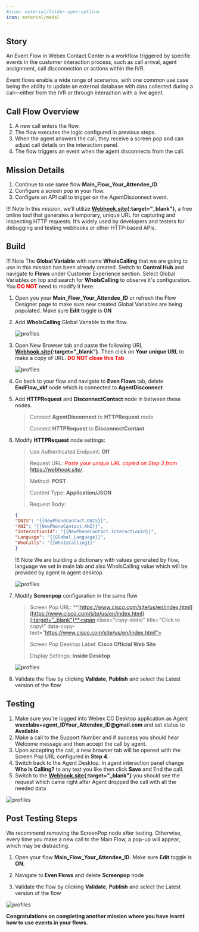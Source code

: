```yaml
---
#icon: material/folder-open-outline
icon: material/medal
---
```




## Story

An Event Flow in Webex Contact Center is a workflow triggered by specific events in the customer interaction process, such as call arrival, agent assignment, call disconnection or actions within the IVR.

Event flows enable a wide range of scenarios, with one common use case being the ability to update an external database with data collected during a call—either from the IVR or through interaction with a live agent.


## Call Flow Overview

1. A new call enters the flow. </br>
2. The flow executes the logic configured in previous steps.</br>
3. When the agent answers the call, they receive a screen pop and can adjust call details on the interaction panel.</br>
4. The flow triggers an event when the agent disconnects from the call.</br>

## Mission Details

1. Continue to use same flow **Main_Flow_<span class="attendee-id-placeholder">Your_Attendee_ID</span>** </br>
2. Configure a screen pop in your flow.</br>
3. Configure an API call to trigger on the AgentDisconnect event.</br>

!!! Note
    In this mission, we’ll utilize **[Webhook.site](https://webhook.site/){:target="_blank"}**, a free online tool that generates a temporary, unique URL for capturing and inspecting HTTP requests. It’s widely used by developers and testers for debugging and testing webhooks or other HTTP-based APIs.

## Build

!!! Note
    The **Global Variable** with name **WhoIsCalling** that we are going to use in this mission has been already created. Switch to **Control Hub** and navigate to **Flows** under Customer Experience section. Select Global Variables on top and search for **WhoIsCalling** to observe it's configuration. You <span style="color: red;">**DO NOT**</span> need to modify it here.
             
1. Open you your **Main_Flow_<span class="attendee-id-placeholder">Your_Attendee_ID</span>** or refresh the Flow Designer page to make sure new created Global Variables are being populated. Make sure **Edit** toggle is **ON**

2. Add **WhoIsCalling**<span class="copy-static" title="Click to copy!" data-copy-text="WhoIsCalling"><span class="copy"></span></span> Global Variable to the flow.
    
    ![profiles](../graphics/Lab1/AM2_GV.gif)
    

3. Open New Browser tab and paste the following URL **[Webhook.site](https://webhook.site/){:target="_blank"}**. Then click on **Your unique URL** to make a copy of URL. 
**<span style="color: red;">DO NOT close this Tab</span>**

    ![profiles](../graphics/Lab1/AM2_webhooksite.gif)
    
4. Go back to your flow and navigate to **Even Flows** tab, delete **EndFlow_xkf** node which is connected to **AgentDisconnect** 

5. Add **HTTPRequest** and **DisconnectContact** node in between these nodes.
      
    > 
    > Connect **AgentDisconnect** to **HTTPRequest** node
    >
    > Connect **HTTPRequest** to **DisconnectContact**
    > 

6. Modify **HTTPRequest** node settings:
    
    >
    > Use Authenticated Endpoint: **Off**
    >
    > Request URL: *<span style="color: red;">Paste your unique URL copied on Step 3 from https://webhook.site/</span>*.
    >
    > Method: **POST**
    >
    > Content Type: **Application/JSON**
    >
    > Request Body:  
    ```JSON
    {
    "DNIS": "{{NewPhoneContact.DNIS}}",
    "ANI": "{{NewPhoneContact.ANI}}",
    "InteractionId": "{{NewPhoneContact.InteractionId}}",
    "Language": "{{Global_Language}}",
    "WhoCalls": "{{WhoIsCalling}}"
    }
    ```

    !!! Note
        We are building a dictionary with values generated by flow, language we set in main lab and also WhoIsCalling value which will be provided by agent in agent desktop.
    
    ![profiles](../graphics/Lab1/AM2_httpevent.gif)
    
5. Modify **Screenpop** configuration in the same flow

    > Screen Pop URL: **[https://www.cisco.com/site/us/en/index.html](https://www.cisco.com/site/us/en/index.html){:target="_blank"}**<span class="copy-static" title="Click to copy!" data-copy-text="https://www.cisco.com/site/us/en/index.html"><span class="copy"></span></span>
    >
    > Screen Pop Desktop Label: **Cisco Official Web Site**<span class="copy-static" title="Click to copy!" data-copy-text="Cisco Official Web Site"><span class="copy"></span></span>
    >
    > Display Settings: **Inside Desktop**
  
    ![profiles](../graphics/Lab1/AM2_Screenpop.gif)
    
6. Validate the flow by clicking **Validate**, **Publish** and select the Latest version of the flow
    
## Testing
    
1. Make sure you're logged into Webex CC Desktop application as Agent **wxcclabs+agent_ID<span class="attendee-id-placeholder">Your_Attendee_ID</span>@gmail.com** and set status to **Available**.
2. Make a call to the Support Number and if success you should hear Welcome message and then accept the call by agent.
3. Upon accepting the call, a new browser tab will be opened with the Screen Pop URL configured in **Step 4**.
3. Switch back to the Agent Desktop. In agent interaction panel change **Who Is Calling?** to any text you like then click **Save** and End the call.
4. Switch to the **[Webhook.site](https://webhook.site/){:target="_blank"}** you should see the request which came right after Agent dropped the call with all the needed data 

![profiles](../graphics/Lab1/AM2_Testing.gif)


## Post Testing Steps

We recommend removing the ScreenPop node after testing. Otherwise, every time you make a new call to the Main Flow, a pop-up will appear, which may be distracting.

1. Open your flow **<span class="attendee-id-container">Main_Flow_<span class="attendee-id-placeholder" data-prefix="Main_Flow_">Your_Attendee_ID</span><span class="copy" title="Click to copy!"></span></span>**. Make sure **Edit** toggle is **ON**.

2. Navigate to **Even Flows** and delete **Screenpop** node

3. Validate the flow by clicking **Validate**, **Publish** and select the Latest version of the flow

![profiles](../graphics/Lab1/AM2_Screenpop_delete.gif)

**Congratulations on completing another mission where you have learnt how to use events in your flows.**
